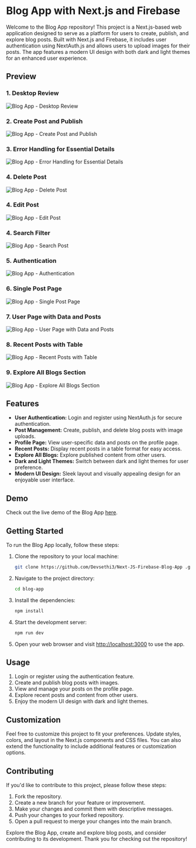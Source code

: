 # Blog App with Next.js and Firebase

Welcome to the Blog App repository! This project is a Next.js-based web application designed to serve as a platform for users to create, publish, and explore blog posts. Built with Next.js and Firebase, it includes user authentication using NextAuth.js and allows users to upload images for their posts. The app features a modern UI design with both dark and light themes for an enhanced user experience.

## Preview

### 1. Desktop Review

![Blog App - Desktop Review](preview_desktop_review.png)

### 2. Create Post and Publish

![Blog App - Create Post and Publish](preview_create_post.png)

### 3. Error Handling for Essential Details

![Blog App - Error Handling for Essential Details](preview_error_handling.png)

### 4. Delete Post

![Blog App - Delete Post](preview_delete_post.png)

### 4. Edit Post

![Blog App - Edit Post](preview_edit_post.png)

### 4. Search Filter

![Blog App - Search Post](preview_search_filter.png)

### 5. Authentication

![Blog App - Authentication](preview_authentication.png)

### 6. Single Post Page

![Blog App - Single Post Page](preview_single_post.png)

### 7. User Page with Data and Posts

![Blog App - User Page with Data and Posts](preview_user_page.png)

### 8. Recent Posts with Table

![Blog App - Recent Posts with Table](preview_recent_posts.png)

### 9. Explore All Blogs Section

![Blog App - Explore All Blogs Section](preview_explore_blogs.png)

## Features

- **User Authentication:** Login and register using NextAuth.js for secure authentication.
- **Post Management:** Create, publish, and delete blog posts with image uploads.
- **Profile Page:** View user-specific data and posts on the profile page.
- **Recent Posts:** Display recent posts in a table format for easy access.
- **Explore All Blogs:** Explore published content from other users.
- **Dark and Light Themes:** Switch between dark and light themes for user preference.
- **Modern UI Design:** Sleek layout and visually appealing design for an enjoyable user interface.

## Demo

Check out the live demo of the Blog App [here](https://next-js-blog-eyrj1cbzq-devsethi3s-projects.vercel.app).

## Getting Started

To run the Blog App locally, follow these steps:

1. Clone the repository to your local machine:

   ```bash
   git clone https://github.com/Devsethi3/Next-JS-Firebase-Blog-App .git
   ```

2. Navigate to the project directory:

   ```bash
   cd blog-app
   ```

3. Install the dependencies:

   ```bash
   npm install
   ```

4. Start the development server:

   ```bash
   npm run dev
   ```

5. Open your web browser and visit [http://localhost:3000](http://localhost:3000) to use the app.

## Usage

1. Login or register using the authentication feature.
2. Create and publish blog posts with images.
3. View and manage your posts on the profile page.
4. Explore recent posts and content from other users.
5. Enjoy the modern UI design with dark and light themes.

## Customization

Feel free to customize this project to fit your preferences. Update styles, colors, and layout in the Next.js components and CSS files. You can also extend the functionality to include additional features or customization options.

## Contributing

If you'd like to contribute to this project, please follow these steps:

1. Fork the repository.
2. Create a new branch for your feature or improvement.
3. Make your changes and commit them with descriptive messages.
4. Push your changes to your forked repository.
5. Open a pull request to merge your changes into the main branch.

Explore the Blog App, create and explore blog posts, and consider contributing to its development. Thank you for checking out the repository!
